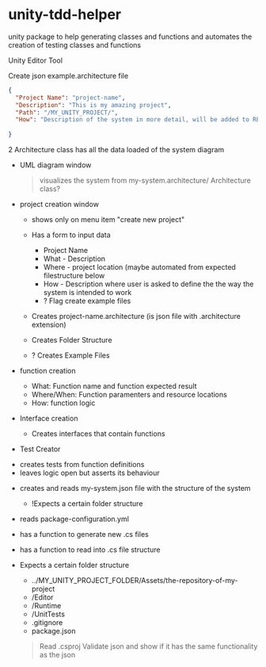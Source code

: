 # unity-tdd-helper
unity package to help generating classes and functions and automates the creation of testing classes and functions



Unity Editor Tool


 
Create json example.architecture file
```json
{
  "Project Name": "project-name",
  "Description": "This is my amazing project",
  "Path": "/MY_UNITY_PROJECT/",
  "How": "Description of the system in more detail, will be added to README.md",
  
}

```
  2 Architecture class has all the data loaded of the system diagram





* UML diagram window
  > visualizes the system from my-system.architecture/ Architecture class?

* project creation window
  - shows only on menu item "create new project"
  - Has a form to input data
      - Project Name
      - What - Description
      - Where - project location (maybe automated from expected filestructure below
      - How - Description where user is asked to define the the way the system is intended to work
      - ? Flag create example files

  - Creates project-name.architecture (is json file with .architecture extension)
  - Creates Folder Structure
  - ? Creates Example Files


* function creation
  - What: Function name and function expected result
  - Where/When: Function paramenters and resource locations
  - How: function logic
* Interface creation
  - Creates interfaces that contain functions


* Test Creator

- creates tests from function definitions
- leaves logic open but asserts its behaviour


* creates and reads  my-system.json file with the structure of the system
  - !Expects a certain folder structure

* reads package-configuration.yml
  
* has a function to generate new .cs files


* has a function to read into .cs file structure
 
* Expects a certain folder structure
    - ../MY_UNITY_PROJECT_FOLDER/Assets/the-repository-of-my-project
     - /Editor
     - /Runtime
     - /UnitTests
     - .gitignore
     - package.json
      
  > Read .csproj
  > Validate json and show if it has the same functionality as the json
  


